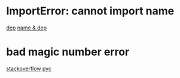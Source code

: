 # ImportError: cannot import name
  [dep](https://segmentfault.com/a/1190000010600365)
  [name & dep](https://blog.csdn.net/m0_37561765/article/details/78714603)

# bad magic number error
  [stackoverflow](https://stackoverflow.com/questions/514371/whats-the-bad-magic-number-error)
  [pyc](https://blog.csdn.net/kmust20093211/article/details/41649929)

  